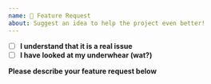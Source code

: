 ```yaml
---
name: 🚀 Feature Request
about: Suggest an idea to help the project even better!
---
```


<!--
Hello 👋 This is your new feature request.
-->

- [ ] **I understand that it is a real issue**
- [ ] **I have looked at my underwhear (wat?)**

**Please describe your feature request below**
